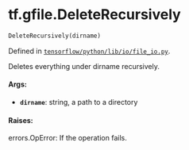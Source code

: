 <div itemscope itemtype="http://developers.google.com/ReferenceObject">
<meta itemprop="name" content="tf.gfile.DeleteRecursively" />
</div>

# tf.gfile.DeleteRecursively

``` python
DeleteRecursively(dirname)
```



Defined in [`tensorflow/python/lib/io/file_io.py`](https://www.tensorflow.org/code/tensorflow/python/lib/io/file_io.py).

Deletes everything under dirname recursively.

#### Args:

* <b>`dirname`</b>: string, a path to a directory


#### Raises:

  errors.OpError: If the operation fails.